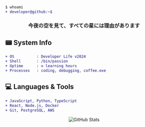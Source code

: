 ```diff
$ whoami
+ developer@github:~$
```

<h3 align="center">今夜の空を見て、すべての星には理由があります</h3>

## 📟 System Info

```diff
+ OS          : Developer Life v2024
+ Shell       : /bin/passion
+ Uptime      : ∞ learning hours
+ Processes   : coding, debugging, coffee.exe
```

## 💻 Languages & Tools

```diff
+ JavaScript, Python, TypeScript
+ React, Node.js, Docker
+ Git, PostgreSQL, AWS
```

<div align="center">

![GitHub Stats](https://github-readme-stats.vercel.app/api?username=YOUR_USERNAME&show_icons=true&theme=dark&hide_border=true)

</div>
